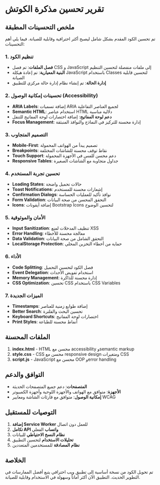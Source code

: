 # تقرير تحسين مذكرة الكوتش

## ملخص التحسينات المطبقة

تم تحسين الكود المقدم بشكل شامل ليصبح أكثر احترافية وقابلية للصيانة. فيما يلي أهم التحسينات:

### 1. تنظيم الكود
- **فصل الملفات**: تم فصل CSS و JavaScript إلى ملفات منفصلة لتحسين التنظيم
- **البنية المعيارية**: تم إعادة هيكلة JavaScript باستخدام Classes لتحسين قابلية الصيانة
- **إدارة الحالة**: تم إنشاء نظام إدارة حالة مركزي للتطبيق

### 2. تحسينات إمكانية الوصول (Accessibility)
- **ARIA Labels**: إضافة تسميات ARIA لجميع العناصر التفاعلية
- **Semantic HTML**: استخدام عناصر HTML دلالية مناسبة
- **دعم لوحة المفاتيح**: إضافة اختصارات لوحة المفاتيح للتنقل
- **Focus Management**: إدارة محسنة للتركيز في النماذج والنوافذ المنبثقة

### 3. التصميم المتجاوب
- **Mobile-First**: تصميم يبدأ من الهواتف المحمولة
- **Breakpoints**: نقاط توقف محسنة للشاشات المختلفة
- **Touch Support**: دعم محسن للمس في الأجهزة المحمولة
- **Responsive Tables**: جداول متجاوبة مع الشاشات الصغيرة

### 4. تحسين تجربة المستخدم
- **Loading States**: حالات تحميل واضحة
- **Toast Notifications**: إشعارات محسنة للمستخدم
- **Confirmation Dialogs**: نوافذ تأكيد للعمليات الحساسة
- **Form Validation**: التحقق المحسن من صحة البيانات
- **Icons**: إضافة أيقونات Bootstrap Icons لتحسين الوضوح

### 5. الأمان والموثوقية
- **Input Sanitization**: تنظيف المدخلات لمنع XSS
- **Error Handling**: معالجة محسنة للأخطاء
- **Data Validation**: التحقق الشامل من صحة البيانات
- **LocalStorage Protection**: حماية من أخطاء التخزين المحلي

### 6. الأداء
- **Code Splitting**: فصل الكود لتحسين التحميل
- **Event Delegation**: استخدام تفويض الأحداث
- **Memory Management**: إدارة محسنة للذاكرة
- **CSS Optimization**: تحسين CSS باستخدام CSS Variables

### 7. الميزات الجديدة
- **Timestamps**: إضافة طوابع زمنية للعناصر
- **Better Search**: تحسين البحث والفلترة
- **Keyboard Shortcuts**: اختصارات لوحة المفاتيح
- **Print Styles**: أنماط محسنة للطباعة

## الملفات المحسنة

1. **index.html** - HTML محسن مع accessibility وsemantic markup
2. **style.css** - CSS محسن مع responsive design ومتغيرات CSS
3. **script.js** - JavaScript محسن مع OOP وerror handling

## التوافق والدعم

- **المتصفحات**: دعم جميع المتصفحات الحديثة
- **الأجهزة**: متوافق مع الهواتف والأجهزة اللوحية وأجهزة الكمبيوتر
- **إمكانية الوصول**: متوافق مع قارئات الشاشة ومعايير WCAG

## التوصيات للمستقبل

1. **إضافة Service Worker** للعمل دون اتصال
2. **تكامل API واتساب** الفعلي
3. **نظام النسخ الاحتياطي** للبيانات
4. **تحليلات الاستخدام** لتحسين التطبيق
5. **نظام المصادقة** للمستخدمين المتعددين

## الخلاصة

تم تحويل الكود من نسخة أساسية إلى تطبيق ويب احترافي يتبع أفضل الممارسات في التطوير الحديث. التطبيق الآن أكثر أماناً وسهولة في الاستخدام وقابلية للصيانة.

